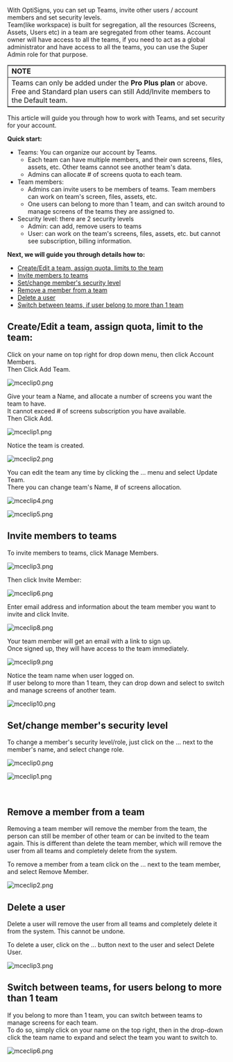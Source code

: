 <p>With OptiSigns, you can set up Teams, invite other users / account members and set security levels.<br>Team(like workspace) is built for segregation, all the resources (Screens, Assets, Users etc) in a team are segregated from other teams. Account owner will have access to all the teams, if you need to act as a global administrator and have access to all the teams, you can use the Super Admin role for that purpose.</p>
<table style="border-collapse: collapse; width: 100%;" border="1">
<tbody>
<tr>
<td class="wysiwyg-text-align-center" style="width: 100%;"><strong>NOTE</strong></td>
</tr>
<tr>
<td style="width: 100%;">Teams can only be added under the <strong>Pro Plus </strong><strong>plan </strong>or above. Free and Standard plan users can still Add/Invite members to the Default team.</td>
</tr>
</tbody>
</table>
<p>This article will guide you through how to work with Teams, and set security for your account.</p>
<p><strong>Quick start:</strong></p>
<ul>
<li>Teams: You can organize our account by Teams.
<ul>
<li>Each team can have multiple members, and their own screens, files, assets, etc. Other teams cannot see another team's data.</li>
<li>Admins can allocate # of screens quota to each team.</li>
</ul>
</li>
<li>Team members:
<ul>
<li>Admins can invite users to be members of teams. Team members can work on team's screen, files, assets, etc.</li>
<li>One users can belong to more than 1 team, and can switch around to manage screens of the teams they are assigned to.</li>
</ul>
</li>
<li>Security level: there are 2 security levels
<ul>
<li>Admin: can add, remove users to teams</li>
<li>User: can work on the team's screens, files, assets, etc. but cannot see subscription, billing information.</li>
</ul>
</li>
</ul>
<p><strong>Next, we will guide you through details how to:</strong></p>
<ul>
<li><a href="#Create">Create/Edit a team, assign quota, limits to the team</a></li>
<li><a href="#Invite">Invite members to teams</a></li>
<li><a href="#Set">Set/change member's security level</a></li>
<li><a href="#Remove">Remove a member from a team</a></li>
<li><a href="#Delete">Delete a user</a></li>
<li><a href="#Switch">Switch between teams, if user belong to more than 1 team</a></li>
</ul>
<p><a name="Create"></a></p>
<h2 id="h_79f59119-c6b9-4621-9aac-059d84443263"><strong>Create/Edit a team, assign quota, limit to the team:</strong></h2>
<p>Click on your name on top right for drop down menu, then click Account Members.<br>Then Click Add Team.</p>
<p><img src="https://support.optisigns.com/hc/article_attachments/360045401633" alt="mceclip0.png"></p>
<p>Give your team a Name, and allocate a number of screens you want the team to have.<br>It cannot exceed # of screens subscription you have available.<br>Then Click Add.</p>
<p><img src="https://support.optisigns.com/hc/article_attachments/360045401733" alt="mceclip1.png"></p>
<p>Notice the team is created.</p>
<p><img src="https://support.optisigns.com/hc/article_attachments/360045401793" alt="mceclip2.png"></p>
<p>You can edit the team any time by clicking the ... menu and select Update Team.<br>There you can change team's Name, # of screens allocation.</p>
<p><img src="https://support.optisigns.com/hc/article_attachments/360045401853" alt="mceclip4.png"></p>
<p><img src="https://support.optisigns.com/hc/article_attachments/360045401893" alt="mceclip5.png"></p>
<p><a name="Invite"></a></p>
<h2 id="h_0eb464cb-3700-4cb5-83c1-5bccf113c52c"><strong>Invite members to teams</strong></h2>
<p>To invite members to teams, click Manage Members.</p>
<p><img src="https://support.optisigns.com/hc/article_attachments/360044551154" alt="mceclip3.png"></p>
<p>Then click Invite Member:</p>
<p><img src="https://support.optisigns.com/hc/article_attachments/360045401933" alt="mceclip6.png"></p>
<p>Enter email address and information about the team member you want to invite and click Invite.</p>
<p><img src="https://support.optisigns.com/hc/article_attachments/360044551414" alt="mceclip8.png"></p>
<p>Your team member will get an email with a link to sign up.<br>Once signed up, they will have access to the team immediately.</p>
<p><img src="https://support.optisigns.com/hc/article_attachments/360044551454" alt="mceclip9.png"></p>
<p>Notice the team name when user logged on.<br>If user belong to more than 1 team, they can drop down and select to switch and manage screens of another team.</p>
<p><img src="https://support.optisigns.com/hc/article_attachments/360045402113" alt="mceclip10.png"></p>
<p><a name="Set"></a></p>
<h2 id="h_212f87d5-0db1-45ea-ab44-0b07d7354df5"><strong>Set/change member's security level</strong></h2>
<p>To change a member's security level/role, just click on the ... next to the member's name, and select change role.</p>
<p><img src="https://support.optisigns.com/hc/article_attachments/360044864594" alt="mceclip0.png"></p>
<p><img src="https://support.optisigns.com/hc/article_attachments/360045726613" alt="mceclip1.png"></p>
<p> </p>
<p><a name="Remove"></a></p>
<h2 id="h_de0ab52a-45a2-4d7d-8bcb-36c88d941be2"><strong>Remove a member from a team</strong></h2>
<p>Removing a team member will remove the member from the team, the person can still be member of other team or can be invited to the team again. This is different than delete the team member, which will remove the user from all teams and completely delete from the system.</p>
<p>To remove a member from a team click on the ... next to the team member, and select Remove Member.</p>
<p><img src="https://support.optisigns.com/hc/article_attachments/360045728493" alt="mceclip2.png"></p>
<p><a name="Delete"></a></p>
<h2 id="h_584706da-92ee-47d3-908e-397b52ab38cf"><strong>Delete a user</strong></h2>
<p>Delete a user will remove the user from all teams and completely delete it from the system. This cannot be undone.</p>
<p>To delete a user, click on the ... button next to the user and select Delete User.</p>
<p><img src="https://support.optisigns.com/hc/article_attachments/360044867014" alt="mceclip3.png"></p>
<p><a name="Switch"></a></p>
<h2 id="h_7392a405-1ba2-468b-a43e-5824438a81a4"><strong>Switch between teams, for users belong to more than 1 team</strong></h2>
<p>If you belong to more than 1 team, you can switch between teams to manage screens for each team.<br>To do so, simply click on your name on the top right, then in the drop-down click the team name to expand and select the team you want to switch to.</p>
<p><img src="https://support.optisigns.com/hc/article_attachments/360045728873" alt="mceclip6.png"></p>
<p> </p>
<p> </p>
<p> </p>
<p> </p>
<p> </p>